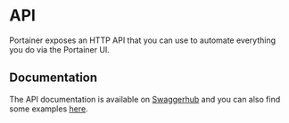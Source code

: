 API
===

Portainer exposes an HTTP API that you can use to automate everything
you do via the Portainer UI.

Documentation
-------------

The API documentation is available on
[Swaggerhub](https://app.swaggerhub.com/apis/deviantony/Portainer/1.23.2/)
and you can also find some examples
[here](https://gist.github.com/deviantony/77026d402366b4b43fa5918d41bc42f8).
